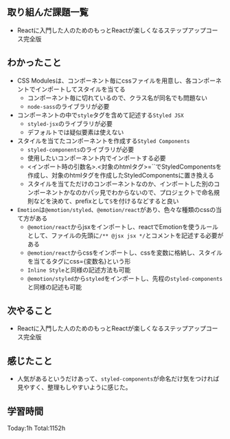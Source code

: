 ## 取り組んだ課題一覧

- Reactに入門した人のためのもっとReactが楽しくなるステップアップコース完全版

## わかったこと

- CSS Modulesは、コンポーネント毎にcssファイルを用意し、各コンポーネントでインポートしてスタイルを当てる
  - コンポーネント毎に切れているので、クラス名が同名でも問題ない
  - `node-sass`のライブラリが必要
- コンポーネントの中で`style`タグを含めて記述する`Styled JSX`
  - `styled-jsx`のライブラリが必要
  - デフォルトでは疑似要素は使えない
- スタイルを当てたコンポーネントを作成する`Styled Components`
  - `styled-components`のライブラリが必要
  - 使用したいコンポーネント内でインポートする必要
  - <インポート時の引数名>.<対象のhtmlタグ>=\`<css>\`でStyledComponentsを作成し、対象のhtmlタグを作成したStyledComponentsに置き換える
  - スタイルを当てただけのコンポーネントなのか、インポートした別のコンポーネントかなのかパッ見でわからないので、プロジェクトで命名規則などを決めて、prefixとして`S`を付けるなどすると良い
- `Emotion`は`@emotion/styled`、`@emotion/react`があり、色々な種類のcssの当て方がある
  - `@emotion/react`からjsxをインポートし、reactでEmotionを使うルールとして、ファイルの先頭に`/** @jsx jsx */`とコメントを記述する必要がある
  - `@emotion/react`からcssをインポートし、cssを変数に格納し、スタイルを当てるタグにcss={変数名}という形
  - `Inline Style`と同様の記述方法も可能
  - `@emotion/styled`から`styled`をインポートし、先程の`styled-components`と同様の記述も可能

## 次やること

- Reactに入門した人のためのもっとReactが楽しくなるステップアップコース完全版

## 感じたこと

- 人気があるというだけあって、`styled-components`が命名だけ気をつければ見やすく、整理もしやすいように感じた。
 
## 学習時間

Today:1h
Total:1152h
